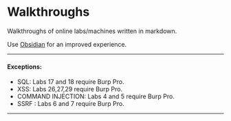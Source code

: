 # Walkthroughs

Walkthroughs of online labs/machines written in markdown.

Use [Obsidian](https://obsidian.md/) for an improved experience.

---

#### Exceptions:

* SQL: Labs 17 and 18 require Burp Pro.
* XSS: Labs 26,27,29 require Burp Pro.
* COMMAND INJECTION: Labs 4 and 5 require Burp Pro.
* SSRF : Labs 6 and 7 require Burp Pro.

---
